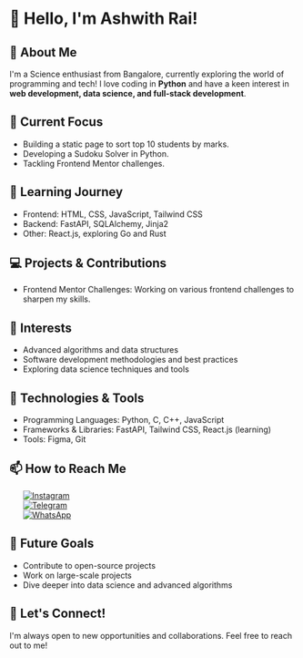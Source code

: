 # 👋 Hello, I'm Ashwith Rai!

## 🚀 About Me

I'm a Science enthusiast from Bangalore, currently exploring the world of programming and tech! I love coding in __Python__ and have a keen interest in __web development, data science, and full-stack development__.

## 🔭 Current Focus

- Building a static page to sort top 10 students by marks.
- Developing a Sudoku Solver in Python.
- Tackling Frontend Mentor challenges.

## 🌱 Learning Journey

- Frontend: HTML, CSS, JavaScript, Tailwind CSS
- Backend: FastAPI, SQLAlchemy, Jinja2
- Other: React.js, exploring Go and Rust


## 💻 Projects & Contributions

- Frontend Mentor Challenges: Working on various frontend challenges to sharpen my skills.

## 🌟 Interests

- Advanced algorithms and data structures
- Software development methodologies and best practices
- Exploring data science techniques and tools

## 🔧 Technologies & Tools
- Programming Languages: Python, C, C++, JavaScript
- Frameworks & Libraries: FastAPI, Tailwind CSS, React.js (learning)
- Tools: Figma, Git


## 📫 How to Reach Me

&nbsp; &nbsp; &nbsp; [![Instagram](https://img.shields.io/badge/Instagram-E4405F?style=flat-square&logo=instagram&logoColor=white)](https://instagram.com/ashwith_rai_0404)  <br>
&nbsp; &nbsp; &nbsp; [![Telegram](https://img.shields.io/badge/Telegram-2CA5E0?style=flat-square&logo=telegram&logoColor=white)](https://t.me/raiashwith?text=Hey%20Ashwith%2C%20I%27m%20interested%20in%20your%20projects!%20Let's%20collaborate!)   <br>
&nbsp; &nbsp; &nbsp; [![WhatsApp](https://img.shields.io/badge/WhatsApp-25D366?style=flat-square&logo=whatsapp&logoColor=white)](https://wa.me/919380531460?text=Hello%20Ashwith%2C%20I%20found%20your%20GitHub%20profile%20and%20would%20love%20to%20connect!)   <br>
                             

## 🎯 Future Goals

- Contribute to open-source projects
- Work on large-scale projects
- Dive deeper into data science and advanced algorithms

## 🤝 Let's Connect!
I'm always open to new opportunities and collaborations. Feel free to reach out to me!
